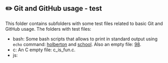 ## :pencil2: Git and GitHub usage - test
This folder contains subfolders with some test files related to basic Git and GitHub usage. The folders with test files:

 - bash: Some bash scripts that allows to print in standard output using `echo` command: [holberton](https://github.com/dmhenaopa/holbertonschool-zero_day/blob/master/0x03-git/bash/holberton) and [school](https://github.com/dmhenaopa/holbertonschool-zero_day/blob/master/0x03-git/bash/school). Also an empty file: [98](https://github.com/dmhenaopa/holbertonschool-zero_day/blob/master/0x03-git/bash/98).
 - c: An C empty file: c_is_fun.c.
 - js:

<!--stackedit_data:
eyJoaXN0b3J5IjpbLTEzMzI2OTQyMjMsMTI2NTU4OTI3OCwxNj
Y2NTQzMTIwXX0=
-->